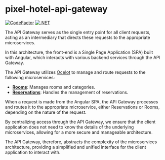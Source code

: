 # pixel-hotel-api-gateway

[![CodeFactor](https://www.codefactor.io/repository/github/wesleycosta/pixel-hotel-api-gateway/badge)](https://www.codefactor.io/repository/github/wesleycosta/pixel-hotel-api-gateway)
[![.NET](https://github.com/wesleycosta/pixel-hotel-api-gateway/actions/workflows/dotnet.yml/badge.svg)](https://github.com/wesleycosta/pixel-hotel-api-gateway/actions/workflows/dotnet.yml)

The API Gateway serves as the single entry point for all client requests, acting as an intermediary that directs these requests to the appropriate microservices. 

In this architecture, the front-end is a Single Page Application (SPA) built with Angular, which interacts with various backend services through the API Gateway.

The API Gateway utilizes [Ocelot](https://github.com/ThreeMammals/Ocelot) to manage and route requests to the following microservices:

- [**Rooms**](https://github.com/wesleycosta/pixel-hotel-rooms): Manages rooms and categories.
- [**Reservations**](https://github.com/wesleycosta/pixel-hotel-reservations): Handles the management of reservations.

When a request is made from the Angular SPA, the API Gateway processes and routes it to the appropriate microservice, either Reservations or Rooms, depending on the nature of the request. 

By centralizing access through the API Gateway, we ensure that the client application does not need to know the details of the underlying microservices, allowing for a more secure and manageable architecture.

The API Gateway, therefore, abstracts the complexity of the microservices architecture, providing a simplified and unified interface for the client application to interact with.
